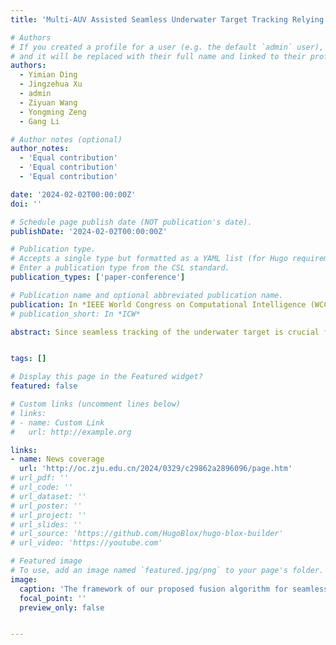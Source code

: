 ```yaml
---
title: 'Multi-AUV Assisted Seamless Underwater Target Tracking Relying on Deep Learning and Reinforcement Learning'

# Authors
# If you created a profile for a user (e.g. the default `admin` user), write the username (folder name) here
# and it will be replaced with their full name and linked to their profile.
authors:
  - Yimian Ding
  - Jingzehua Xu
  - admin
  - Ziyuan Wang
  - Yongming Zeng
  - Gang Li

# Author notes (optional)
author_notes:
  - 'Equal contribution'
  - 'Equal contribution'
  - 'Equal contribution'

date: '2024-02-02T00:00:00Z'
doi: ''

# Schedule page publish date (NOT publication's date).
publishDate: '2024-02-02T00:00:00Z'

# Publication type.
# Accepts a single type but formatted as a YAML list (for Hugo requirements).
# Enter a publication type from the CSL standard.
publication_types: ['paper-conference']

# Publication name and optional abbreviated publication name.
publication: In *IEEE World Congress on Computational Intelligence (WCCI)*
# publication_short: In *ICW*

abstract: Since seamless tracking of the underwater target is crucial for various underwater applications, we propose a fusion algorithm combining deep learning and reinforcement learning for multi-autonomous underwater vehicles (AUVs) to seamlessly track the underwater target. The framework of our proposed fusion algorithm consists of two stages. In the first stage, we propose an underwater target localization method based on convolutional neural network (CNN) that relies on shaft-rate electric fields, in which the data collected by underwater sensors is utilized to train CNN to achieve accurate target localization. In the second stage, we innovatively propose a multi-agent soft actor-critic (MASAC) reinforcement learning algorithm based on centralized training with decentralized execution, in which appropriate reward functions are designed to encourage multiple AUVs to cooperate in seamlessly tracking the target in unknown environments while avoiding obstacles. Simulation results show that the proposed fusion algorithm has excellent performance, while the real-time target localization accuracy is 97.8%, and AUVs can carry out seamlessly cooperative tracking of the target in unknown environment.


tags: []

# Display this page in the Featured widget?
featured: false

# Custom links (uncomment lines below)
# links:
# - name: Custom Link
#   url: http://example.org

links:
- name: News coverage
  url: 'http://oc.zju.edu.cn/2024/0329/c29862a2896096/page.htm'
# url_pdf: ''
# url_code: ''
# url_dataset: ''
# url_poster: ''
# url_project: ''
# url_slides: ''
# url_source: 'https://github.com/HugoBlox/hugo-blox-builder'
# url_video: 'https://youtube.com'

# Featured image
# To use, add an image named `featured.jpg/png` to your page's folder.
image:
  caption: 'The framework of our proposed fusion algorithm for seamless tracking of the underwater target.'
  focal_point: ''
  preview_only: false


---
```


<!-- {{% callout note %}}
Click the _Cite_ button above to demo the feature to enable visitors to import publication metadata into their reference management software.
{{% /callout %}}

{{% callout note %}}
Create your slides in Markdown - click the _Slides_ button to check out the example.
{{% /callout %}}

Add the publication's **full text** or **supplementary notes** here. You can use rich formatting such as including [code, math, and images](https://docs.hugoblox.com/content/writing-markdown-latex/). -->
